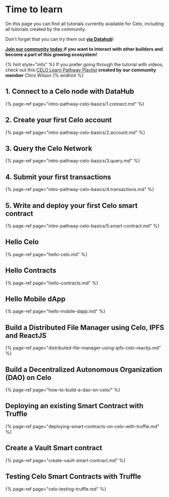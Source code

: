 # Time to learn

On this page you can find all tutorials currently available for Celo, including all tutorials created by the community.

Don't forget that you can try them out [**via Datahub**](https://datahub.figment.io/sign_up?service=celo)!

[**Join our community today** ](https://discord.gg/fszyM7K)**if you want to interact with other builders and become a part of this growing ecosystem!**

{% hint style="info" %}
If you prefer going through the tutorial with videos, check out this [CELO Learn Pathway Playlist](https://www.youtube.com/playlist?list=PLkgTdjgP1aUCmcXrTxyRReS5OSLXlqGzB) **created by our community member** Chris Wilson
{% endhint %}

## 1. Connect to a Celo node with DataHub

{% page-ref page="intro-pathway-celo-basics/1.connect.md" %}

## 2. Create your first Celo account

{% page-ref page="intro-pathway-celo-basics/2.account.md" %}

## 3. Query the Celo Network

{% page-ref page="intro-pathway-celo-basics/3.query.md" %}

## 4. Submit your first transactions

{% page-ref page="intro-pathway-celo-basics/4.transactions.md" %}

## 5. Write and deploy your first Celo smart contract

{% page-ref page="intro-pathway-celo-basics/5.smart-contract.md" %}

## Hello Celo

{% page-ref page="hello-celo.md" %}

## Hello Contracts

{% page-ref page="hello-contracts.md" %}

## Hello Mobile dApp

{% page-ref page="hello-mobile-dapp.md" %}

## Build a Distributed File Manager using Celo, IPFS and ReactJS

{% page-ref page="distributed-file-manager-using-ipfs-celo-reactjs.md" %}

## Build a Decentralized Autonomous Organization \(DAO\) on Celo

{% page-ref page="how-to-build-a-dao-on-celo/" %}

## Deploying an existing Smart Contract with Truffle

{% page-ref page="deploying-smart-contracts-on-celo-with-truffle.md" %}

## Create a Vault Smart contract

{% page-ref page="create-vault-smart-contract.md" %}

## Testing Celo Smart Contracts with Truffle

{% page-ref page="celo-testing-truffle.md" %}



